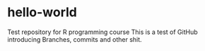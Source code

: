 # hello-world
Test repository for R programming course 
This is a test of GitHub introducing Branches, commits and other shit.
